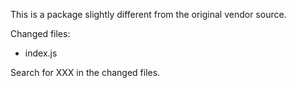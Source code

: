 This is a package slightly different from the original vendor source. 

Changed files:
- index.js

Search for XXX in the changed files.